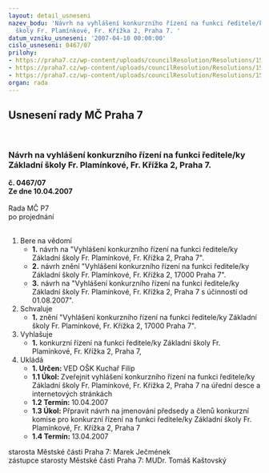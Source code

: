 ```yaml
---
layout: detail_usneseni
nazev_bodu: 'Návrh na vyhlášení konkurzního řízení na funkci ředitele/ky Základní
  školy Fr. Plamínkové, Fr. Křížka 2, Praha 7. '
datum_vzniku_usneseni: '2007-04-10 00:00:00'
cislo_usneseni: 0467/07
prilohy:
- https://praha7.cz/wp-content/uploads/councilResolution/Resolutions/15427/20-ozn%c3%a1men%c3%ad_o_odchodu_do_d%c5%afchodu.pdf
- https://praha7.cz/wp-content/uploads/councilResolution/Resolutions/15427/20-po%c5%beadavky_na_%c5%99editele_z%c5%a1_(2).doc
- https://praha7.cz/wp-content/uploads/councilResolution/Resolutions/15427/20-vz_za_hurychovou.xls
organ: rada
---
```

<div id="ucUsn_pList" class="usn">
	<span><h2>Usnesení rady MČ Praha 7 </h2>
<br></span><div class="standBody">
<span><h3>Návrh na vyhlášení konkurzního řízení na funkci ředitele/ky Základní školy Fr. Plamínkové, Fr. Křížka 2, Praha 7. </h3></span><div class="center">
		<strong>č. 0467/07</strong><br>
	</div>
<div class="center">
		<strong>Ze dne 10.04.2007</strong><br><br>
	</div>Rada MČ P7<br> po projednání<br><br><ol>
<li>Bere na vědomí<ul>
<li>
<strong>1.</strong> návrh na "Vyhlášení konkurzního řízení na funkci ředitele/ky Základní školy Fr. Plamínkové, Fr. Křížka 2, Praha 7". </li>
<li>
<strong>2.</strong> návrh znění "Vyhlášení konkurzního řízení na funkci ředitele/ky Základní školy Fr. Plamínkové, Fr. Křížka 2, 17000 Praha 7".  </li>
<li>
<strong>3.</strong> návrh na "Vyhlášení konkurzního řízení na funkci ředitele/ky Základní školy Fr. Plamínkové, Fr. Křížka 2, Praha 7 s účinností od 01.08.2007".</li>
</ul>
</li>
<li>Schvaluje<ul><li>
<strong>1.</strong> znění "Vyhlášení konkurzního řízení na funkci ředitele/ky Základní školy Fr. Plamínkové, Fr. Křížka 2, 17000 Praha 7". </li></ul>
</li>
<li>Vyhlašuje<ul><li>
<strong>1.</strong> konkurzní řízení na funkci ředitele/ky Základní školy Fr. Plamínkové, Fr. Křížka 2, Praha 7,</li></ul>
</li>
<li>Ukládá<ul>
<li>
<strong>1. Určen: </strong>VED OŠK Kuchař Filip</li>
<li>
<strong>1.1 Úkol: </strong>Zveřejnit vyhlášení konkurzního řízení na funkci ředitele/ky Základní školy Fr. Plamínkové, Fr. Křížka 2, Praha 7 na úřední desce a internetových stránkách </li>
<li>
<strong>1.2 Termín: </strong>10.04.2007</li>
<li>
<strong>1.3 Úkol: </strong>Přpravit návrh na jmenování předsedy a členů konkurzní komise pro konkurzní řízení na funkci ředitele/ky Základní školy Fr. Plamínkové, Fr. Křížka 2, Praha 7 </li>
<li>
<strong>1.4 Termín: </strong>13.04.2007</li>
</ul>
</li>
</ol>starosta Městské části Praha 7: Marek Ječmének<br>zástupce starosty Městské části Praha 7: MUDr. Tomáš Kaštovský 
</div>
</div>